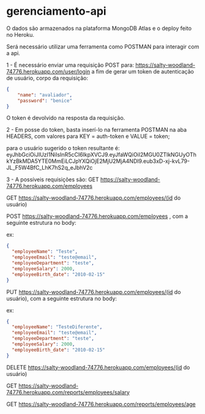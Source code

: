 
# gerenciamento-api

O dados são armazenados na plataforma MongoDB Atlas e o deploy feito no Heroku.

Será necessário utilizar uma ferramenta como POSTMAN para interagir com a api.

1 - É necessário enviar uma requisição POST para: 
https://salty-woodland-74776.herokuapp.com/user/login
a fim de gerar um token de autenticação de usuário, corpo da requisição:
```json
{
    "name": "avaliador",
    "password": "benice"
}
```
O token é devolvido na resposta da requisição.

2 - Em posse do token, basta inserí-lo na ferramenta POSTMAN na aba HEADERS, com valores para KEY = auth-token
e VALUE = token; 

para o usuário sugerido o token resultante é: 
eyJhbGciOiJIUzI1NiIsInR5cCI6IkpXVCJ9.eyJfaWQiOiI2MGU0ZTlkNGUyOThkYzBkMDA5YTE0MmEiLCJpYXQiOjE2MjU2MjA4NDl9.eub3xD-xj-kvL79-JL_F5W4BfC_LhK7hS2q_eJbhV2c

3 - A possíveis requisições são:
GET https://salty-woodland-74776.herokuapp.com/employees

GET https://salty-woodland-74776.herokuapp.com/employees/(id do usuário)

POST https://salty-woodland-74776.herokuapp.com/employees , com a seguinte estrutura no body:

  ex: 
  ```json
  {
    "employeeName": "Teste",
    "employeeEmail": "teste@email",
    "employeeDepartment": "teste",
    "employeeSalary": 2000,
    "employeeBirth_date": "2010-02-15"
  }
  ```
PUT https://salty-woodland-74776.herokuapp.com/employees/(id do usuário), com a seguinte estrutura no body:

  ex:
  ```json
  {
    "employeeName": "TesteDiferente",
    "employeeEmail": "teste@email",
    "employeeDepartment": "teste",
    "employeeSalary": 2000,
    "employeeBirth_date": "2010-02-15"
  }
  ```
  DELETE https://salty-woodland-74776.herokuapp.com/employees/(id do usuário)
  
  GET https://salty-woodland-74776.herokuapp.com/reports/employees/salary
  
  GET https://salty-woodland-74776.herokuapp.com/reports/employees/age
